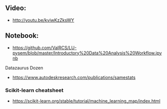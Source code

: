 ## Video: 
* http://youtu.be/kviwKzZksWY

## Notebook: 
* https://github.com/ValRCS/LU-pysem/blob/master/Introductory%20Data%20Analysis%20Workflow.ipynb


Datazaurus Dozen

* https://www.autodeskresearch.com/publications/samestats

### Scikit-learn cheatsheet

* https://scikit-learn.org/stable/tutorial/machine_learning_map/index.html
